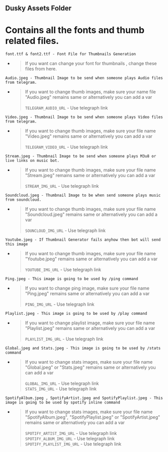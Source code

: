 ## Dusky Assets Folder

# Contains all the fonts and thumb related files.

```console
font.ttf & font2.ttf - Font File for Thumbnails Generation
```
- > If you want can change your font for thumbnails , change these files from here.

```console
Audio.jpeg - Thumbnail Image to be send when someone plays Audio files from telegram.
```
- > If you want to change thumb images, make sure your name file "Audio.jpeg" remains same or alternatively you can add a var <br><br> `TELEGRAM_AUDIO_URL` - Use telegraph link


```console
Video.jpeg - Thumbnail Image to be send when someone plays Video files from telegram.
```
- > If you want to change thumb images, make sure your file name "Video.jpeg" remains same or alternatively you can add a var <br><br> `TELEGRAM_VIDEO_URL` - Use telegraph link


```console
Stream.jpeg - Thumbnail Image to be send when someone plays M3u8 or live links on music bot.
```
- > If you want to change thumb images, make sure your file name "Stream.jpeg" remains same or alternatively you can add a var <br><br> `STREAM_IMG_URL` - Use telegraph link

```console
Soundcloud.jpeg - Thumbnail Image to be when send someone plays music from soundcloud.
```
- > If you want to change thumb images, make sure your file name "Soundcloud.jpeg" remains same or alternatively you can add a var <br><br> `SOUNCLOUD_IMG_URL` - Use telegraph link

```console
Youtube.jpeg - If Thumbnail Generator fails anyhow then bot will send this image
```
- > If you want to change thumb images, make sure your file name "Youtube.jpeg" remains same or alternatively you can add a var <br><br> `YOUTUBE_IMG_URL` - Use telegraph link

```console
Ping.jpeg - This image is going to be used by /ping command
```
- > If you want to change ping image, make sure your file name "Ping.jpeg" remains same or alternatively you can add a var <br><br> `PING_IMG_URL` - Use telegraph link


```console
Playlist.jpeg - This image is going to be used by /play command
```
- > If you want to change playlist image, make sure your file name "Playlist.jpeg" remains same or alternatively you can add a var <br><br> `PLAYLIST_IMG_URL` - Use telegraph link


```console
Global.jpeg and Stats.jpeg - This image is going to be used by /stats command
```
- > If you want to change stats images, make sure your file name "Global.jpeg" or "Stats.jpeg" remains same or alternatively you can add a var <br><br> `GLOBAL_IMG_URL` - Use telegraph link<br> `STATS_IMG_URL` - Use telegraph link


```console
SpotifyAlbum.jpeg , SpotifyArtist.jpeg and SpotifyPlaylist.jpeg - This image is going to be used by spotify inline command
```
- > If you want to change stats images, make sure your file name "SpotifyAlbum.jpeg", "SpotifyPlaylist.jpeg" or "SpotifyArtist.jpeg" remains same or alternatively you can add a var <br><br> `SPOTIFY_ARTIST_IMG_URL` - Use telegraph link<br> `SPOTIFY_ALBUM_IMG_URL` - Use telegraph link<br> `SPOTIFY_PLAYLIST_IMG_URL` - Use telegraph link
